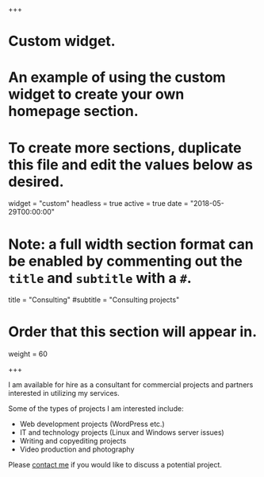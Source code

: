 +++
# Custom widget.
# An example of using the custom widget to create your own homepage section.
# To create more sections, duplicate this file and edit the values below as desired.
widget = "custom"
headless = true 
active = true
date = "2018-05-29T00:00:00"

# Note: a full width section format can be enabled by commenting out the `title` and `subtitle` with a `#`.
title = "Consulting"
#subtitle = "Consulting projects"

# Order that this section will appear in.
weight = 60

+++

I am available for hire as a consultant for commercial projects and partners interested in utilizing my services.

Some of the types of projects I am interested include:

* Web development projects (WordPress etc.)
* IT and technology projects (Linux and Windows server issues)
* Writing and copyediting projects
* Video production and photography

Please [contact me](https://www.gavinrozzi.com/#contact) if you would like to discuss a potential project.
